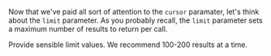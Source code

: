 Now that we've paid all sort of attention to the `cursor` paramater, let's think about the `limit` parameter. As you probably recall, the `limit` parameter sets a maximum number of results to return per call.

Provide sensible limit values. We recommend 100-200 results at a time.
